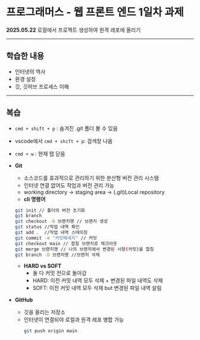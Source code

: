 # 프로그래머스 - 웹 프론트 엔드 1일차 과제

**2025.05.22**
로컬에서 프로젝트 생성하여 원격 레포에 올리기

---

## 학습한 내용

- 인터넷의 역사
- 환경 설정
- 깃, 깃허브 프로세스 이해

---

## 복습

- `cmd + shift + p` : 숨겨진 .git 폴더 볼 수 있음
- vscode에서 `cmd + shift + p`: 검색창 나옴
- `cmd + w` : 현재 탭 닫음
- **Git**

  - 소스코드를 효과적으로 관리하기 위한 분산형 버전 관리 시스템
  - 인터넷 연결 없어도 작업과 버전 관리 가능
  - working directory → staging area → (.git)Local repository
  - **cli 명령어**

  ```bash
  git init // 폴더의 버전 초기화
  git branch
  git checkout -b 브랜치명 // 브랜치 생성
  git status //작업 내역 확인
  git add .  //작업 내역 스테이징
  git commit -m "커밋메세지" // 커밋
  git checkout main // 합칠 브랜치로 체크아웃
  git merge 브랜치명 // 나의 브랜치에서 변경된 사항(커밋)을 합침
  git branch -D 브랜치명 //브랜치 삭제
  ```

  - **HARD vs SOFT**
    - 둘 다 커밋 전으로 돌아감
    - HARD: 이전 커밋 내역 모두 삭제 + 변경된 파일 내역도 삭제
    - SOFT: 이전 커밋 내역 모두 삭제 but 변경된 파일 내역 살림

- **GitHub**
  - 깃을 올리는 저장소
  - 인터넷이 연결되야 로컬과 원격 레포 병합 가능
    ```bash
    git push origin main
    ```

